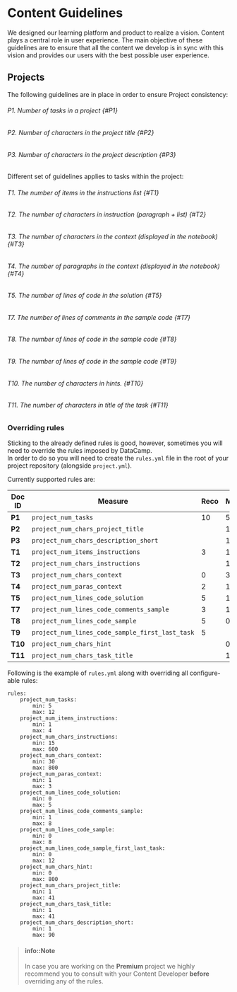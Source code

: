 # Content Guidelines

We designed our learning platform and product to realize a vision. Content plays a central role in user experience. The main objective of these guidelines are to ensure that all the content we develop is in sync with this vision and provides our users with the best possible user experience.

## Projects

The following guidelines are in place in order to ensure Project consistency:

###### P1. Number of tasks in a project {#P1}
###### P2. Number of characters in the project title {#P2}
###### P3. Number of characters in the project description {#P3}

Different set of guidelines applies to tasks within the project:

###### T1. The number of items in the instructions list {#T1}
###### T2. The number of characters in instruction (paragraph + list) {#T2}
###### T3. The number of characters in the context (displayed in the notebook) {#T3}
###### T4. The number of paragraphs in the context (displayed in the notebook) {#T4}
###### T5. The number of lines of code in the solution {#T5}
###### T7. The number of lines of comments in the sample code {#T7}
###### T8. The number of lines of code in the sample code {#T8}
###### T9. The number of lines of code in the sample code {#T9}
###### T10. The number of characters in hints. {#T10}
###### T11. The number of characters in title of the task {#T11}

### Overriding rules

Sticking to the already defined rules is good, however, sometimes you will need to override the rules imposed by DataCamp.  
In order to do so you will need to create the `rules.yml` file in the root of your project repository (alongside `project.yml`).

Currently supported rules are:

| Doc ID | Measure | Reco | Min | Max |
|--------|---------|------|-----|-----|
| **P1** | `project_num_tasks` | 10 | 5 | 12 |
| **P2** | `project_num_chars_project_title` |  | 1 | 41 |
| **P3** | `project_num_chars_description_short` |  | 1 | 90 |
| **T1** | `project_num_items_instructions` | 3 | 1 | 4 |
| **T2** | `project_num_chars_instructions` |  | 15 | 600 |
| **T3** | `project_num_chars_context` | 0 | 30 | 800 |
| **T4** | `project_num_paras_context` | 2 | 1 | 3 |
| **T5** | `project_num_lines_code_solution` | 5 | 1 | 10 |
| **T7** | `project_num_lines_code_comments_sample` | 3 | 1 | 8 |
| **T8** | `project_num_lines_code_sample` |  5 | 0 | 8 |
| **T9** | `project_num_lines_code_sample_first_last_task` | 5 |  | 12 |
| **T10** | `project_num_chars_hint` |  | 0 | 800 |
| **T11** | `project_num_chars_task_title` |   | 1 | 41 |

Following is the example of `rules.yml` along with overriding all configure-able rules:

```{yaml}
rules:
    project_num_tasks:
        min: 5
        max: 12
    project_num_items_instructions:
        min: 1
        max: 4
    project_num_chars_instructions:
        min: 15
        max: 600
    project_num_chars_context:
        min: 30
        max: 800
    project_num_paras_context:
        min: 1
        max: 3
    project_num_lines_code_solution:
        min: 0
        max: 5
    project_num_lines_code_comments_sample:
        min: 1
        max: 8
    project_num_lines_code_sample:
        min: 0
        max: 8
    project_num_lines_code_sample_first_last_task:
        min: 0
        max: 12
    project_num_chars_hint:
        min: 0
        max: 800
    project_num_chars_project_title:
        min: 1
        max: 41
    project_num_chars_task_title:
        min: 1
        max: 41
    project_num_chars_description_short:
        min: 1
        max: 90
```

> #### info::Note
> In case you are working on the **Premium** project we highly recommend you to consult with your Content Developer **before** overriding any of the rules.